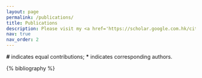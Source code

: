 ```yaml
---
layout: page
permalink: /publications/
title: Publications
description: Please visit my <a href='https://scholar.google.com.hk/citations?user=_8lB7xcAAAAJ&hl=en'>Google Scholar profile</a> to check out my up-to-date publication list.
nav: true
nav_order: 2
---
```


**#** indicates equal contributions; **\*** indicates corresponding authors.


<!-- _pages/publications.md -->
<div class="publications">

{% bibliography %}

</div>
